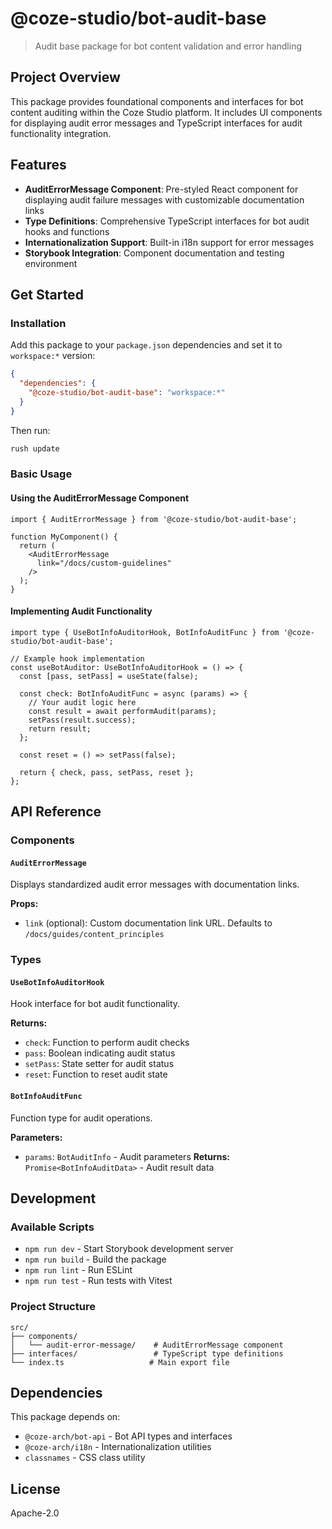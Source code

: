 # @coze-studio/bot-audit-base

> Audit base package for bot content validation and error handling

## Project Overview

This package provides foundational components and interfaces for bot content auditing within the Coze Studio platform. It includes UI components for displaying audit error messages and TypeScript interfaces for audit functionality integration.

## Features

- **AuditErrorMessage Component**: Pre-styled React component for displaying audit failure messages with customizable documentation links
- **Type Definitions**: Comprehensive TypeScript interfaces for bot audit hooks and functions
- **Internationalization Support**: Built-in i18n support for error messages
- **Storybook Integration**: Component documentation and testing environment

## Get Started

### Installation

Add this package to your `package.json` dependencies and set it to `workspace:*` version:

```json
{
  "dependencies": {
    "@coze-studio/bot-audit-base": "workspace:*"
  }
}
```

Then run:
```bash
rush update
```

### Basic Usage

#### Using the AuditErrorMessage Component

```tsx
import { AuditErrorMessage } from '@coze-studio/bot-audit-base';

function MyComponent() {
  return (
    <AuditErrorMessage
      link="/docs/custom-guidelines"
    />
  );
}
```

#### Implementing Audit Functionality

```tsx
import type { UseBotInfoAuditorHook, BotInfoAuditFunc } from '@coze-studio/bot-audit-base';

// Example hook implementation
const useBotAuditor: UseBotInfoAuditorHook = () => {
  const [pass, setPass] = useState(false);

  const check: BotInfoAuditFunc = async (params) => {
    // Your audit logic here
    const result = await performAudit(params);
    setPass(result.success);
    return result;
  };

  const reset = () => setPass(false);

  return { check, pass, setPass, reset };
};
```

## API Reference

### Components

#### `AuditErrorMessage`

Displays standardized audit error messages with documentation links.

**Props:**
- `link` (optional): Custom documentation link URL. Defaults to `/docs/guides/content_principles`

### Types

#### `UseBotInfoAuditorHook`

Hook interface for bot audit functionality.

**Returns:**
- `check`: Function to perform audit checks
- `pass`: Boolean indicating audit status
- `setPass`: State setter for audit status
- `reset`: Function to reset audit state

#### `BotInfoAuditFunc`

Function type for audit operations.

**Parameters:**
- `params`: `BotAuditInfo` - Audit parameters
**Returns:** `Promise<BotInfoAuditData>` - Audit result data

## Development

### Available Scripts

- `npm run dev` - Start Storybook development server
- `npm run build` - Build the package
- `npm run lint` - Run ESLint
- `npm run test` - Run tests with Vitest

### Project Structure

```
src/
├── components/
│   └── audit-error-message/    # AuditErrorMessage component
├── interfaces/                 # TypeScript type definitions
└── index.ts                   # Main export file
```

## Dependencies

This package depends on:
- `@coze-arch/bot-api` - Bot API types and interfaces
- `@coze-arch/i18n` - Internationalization utilities
- `classnames` - CSS class utility

## License

Apache-2.0
